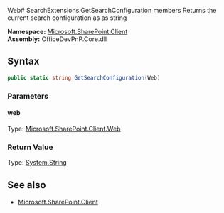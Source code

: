 Web# SearchExtensions.GetSearchConfiguration members
Returns the current search configuration as as string  

**Namespace:** [Microsoft.SharePoint.Client](Microsoft.SharePoint.Client.md)  
**Assembly:** OfficeDevPnP.Core.dll  
## Syntax
```C#
public static string GetSearchConfiguration(Web)
```
### Parameters
#### web
Type: [Microsoft.SharePoint.Client.Web](Microsoft.SharePoint.Client.Web.md) 
#### 
### Return Value
Type: [System.String](System.String.md)
## See also
- [Microsoft.SharePoint.Client](Microsoft.SharePoint.Client.md)

